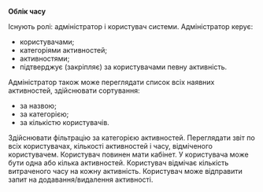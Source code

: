 **Облік часу**

Існують ролі: адміністратор і користувач системи.
Адміністратор керує:
- користувачами;
- категоріями активностей;
- активностями;
- підтверджує (закріпляє) за користувачами певну активність.
  
Адміністратор також може переглядати список всіх наявних активностей, здійснювати сортування:
- за назвою;
- за категорією;
- за кількістю користувачів.
  
Здійснювати фільтрацію за категорією активностей. Переглядати звіт по всіх користувачах, кількості активностей і часу, відміченого користувачем.
Користувач повинен мати кабінет. У користувача може бути одна або кілька активностей. Користувач відмічає кількість витраченого часу на кожну активність. Користувач може відправити запит на додавання/видалення активності.
